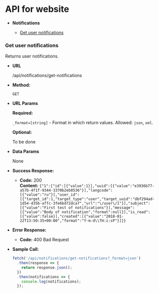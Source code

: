 # API for website

* **Notifications**

  * [Get user notifications](#get-user-notifications)

### Get user notifications

Returns user notifications.

* **URL**

  /api/notifications/get-notifications

* **Method:**

  `GET`
  
*  **URL Params**

   **Required:**
 
   `_format=[string]` - Format in which return values. Allowed: `json`, `xml`.

   **Optional:**
 
   To be done

* **Data Params**

  None

* **Success Response:**

  * **Code:** 200 <br />
    **Content:** `{"1":{"id":[{"value":1}],"uuid":[{"value":"e3936b77-a57b-4f1f-9344-3370b2eb8536"}],"langcode":[{"value":"ru"}],"user_id":[{"target_id":1,"target_type":"user","target_uuid":"dbf294ad-1d54-435b-affc-3fe6bd72dca7","url":"\/user\/1"}],"subject":[{"value":"First test of notifications"}],"message":[{"value":"Body of notification","format":null}],"is_read":[{"value":false}],"created":[{"value":"2018-01-22T13:50:35+00:00","format":"Y-m-d\\TH:i:sP"}]}}`
 
* **Error Response:**

  * **Code:** 400 Bad Request<br />

* **Sample Call:**

  ```js
  fetch('/api/notifications/get-notifications?_format=json')
    .then(response => {
      return response.json();
    })
    .then(notifications => {
      console.log(notifications);
    });
  ```